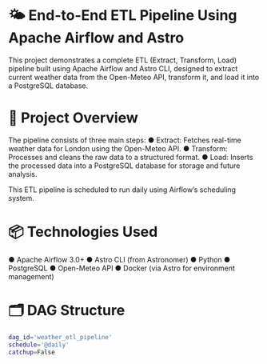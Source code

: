 # 🌤️ End-to-End ETL Pipeline Using Apache Airflow and Astro
This project demonstrates a complete ETL (Extract, Transform, Load) pipeline built using Apache Airflow and Astro CLI, designed to extract current weather data from the Open-Meteo API, transform it, and load it into a PostgreSQL database.

# 🚀 Project Overview
The pipeline consists of three main steps:
● Extract: Fetches real-time weather data for London using the Open-Meteo API.
● Transform: Processes and cleans the raw data to a structured format.
● Load: Inserts the processed data into a PostgreSQL database for storage and future analysis.

This ETL pipeline is scheduled to run daily using Airflow’s scheduling system.

# 📦 Technologies Used
● Apache Airflow 3.0+
● Astro CLI (from Astronomer)
● Python
● PostgreSQL
● Open-Meteo API
● Docker (via Astro for environment management)

# 🗂️ DAG Structure
```bash
dag_id='weather_etl_pipeline'
schedule='@daily'
catchup=False
